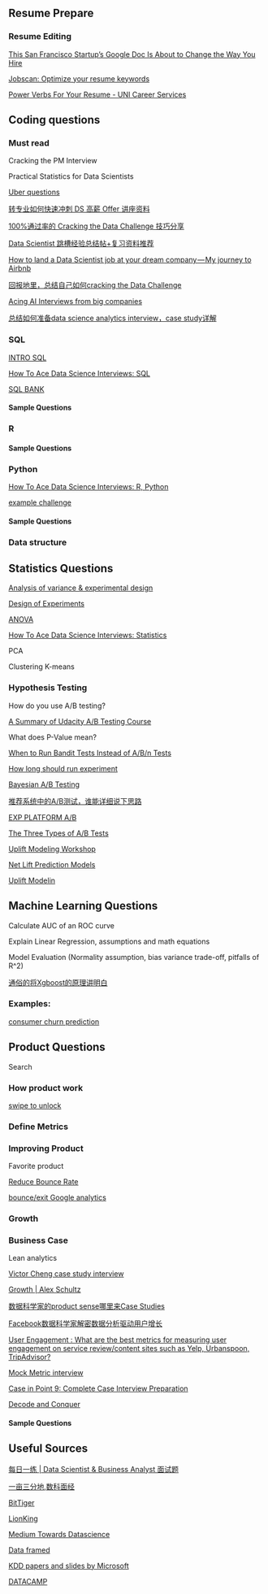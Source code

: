 ## Resume Prepare
### Resume Editing
[This San Francisco Startup’s Google Doc Is About to Change the Way You Hire](https://gusto.com/framework/business-secrets/highrise-role-doc/)

[Jobscan: Optimize your resume keywords](https://www.jobscan.co/)

[Power Verbs For Your Resume - UNI Career Services](https://careerservices.uni.edu/sites/default/files/docs/resume_verbs.pdf)


## Coding questions

### Must read

Cracking the PM Interview

Practical Statistics for Data Scientists

[Uber questions](https://blog.inferentialist.com/2015/10/03/uber-challenge.html)

[转专业如何快速冲刺 DS 高薪 Offer 讲座资料](http://blog.bittiger.io/post233/)

[100%通过率的 Cracking the Data Challenge 技巧分享](https://mp.weixin.qq.com/s/AS-DnZ1m-DBz217sKyZPWA)

[Data Scientist 跳槽经验总结帖+复习资料推荐](http://forums.huaren.us/showtopic.aspx?topicid=2244179&forumpage=1)

[How to land a Data Scientist job at your dream company — My journey to Airbnb](https://towardsdatascience.com/how-to-land-a-data-scientist-job-at-your-dream-company-my-journey-to-airbnb-f6a1e99892e8)

[回报地里，总结自己如何cracking the Data Challenge](http://www.1point3acres.com/bbs/forum.php?mod=viewthread&tid=326201&extra=page%3D1%26filter%3Dsortid%26sortid%3D311%26searchoption%5B3046%5D%5Bvalue%5D%3D2%26searchoption%5B3046%5D%5Btype%5D%3Dradio%26sortid%3D311)

[Acing AI Interviews from big companies](https://medium.com/acing-ai/acing-ai-interviews/home)

[总结如何准备data science analytics interview，case study详解](http://www.1point3acres.com/bbs/thread-330947-1-1.html)

### SQL

[INTRO SQL](https://community.modeanalytics.com/sql/tutorial/introduction-to-sql/)

[How To Ace Data Science Interviews: SQL](https://towardsdatascience.com/how-to-ace-data-science-interviews-sql-b71de212e433)

[SQL BANK](https://gist.github.com/JenZhao/465bf27d4c49c04ec74872d1ae90361f)


#### Sample Questions

### R

#### Sample Questions
### Python

[How To Ace Data Science Interviews: R, Python](https://towardsdatascience.com/how-to-ace-data-science-interviews-r-python-3a49982000de)

[example challenge](https://github.com/benbenliu/data-science-challenges/tree/master/data_and_notebooks/take_home_challenges)

#### Sample Questions

### Data structure

## Statistics Questions

[Analysis of variance & experimental design](https://onlinecourses.science.psu.edu/stat502/node/138/)

[Design of Experiments](https://onlinecourses.science.psu.edu/stat503/)

[ANOVA](https://onlinecourses.science.psu.edu/stat501/node/266/)

[How To Ace Data Science Interviews: Statistics](https://towardsdatascience.com/how-to-ace-data-science-interviews-statistics-f3d363ad47b)

PCA

Clustering K-means

### Hypothesis Testing

How do you use A/B testing?

[A Summary of Udacity A/B Testing Course](https://towardsdatascience.com/a-summary-of-udacity-a-b-testing-course-9ecc32dedbb1)

What does P-Value mean?

[When to Run Bandit Tests Instead of A/B/n Tests](https://conversionxl.com/blog/bandit-tests/)


[How long should run experiment](https://medium.com/airbnb-engineering/experiments-at-airbnb-e2db3abf39e7)


[Bayesian A/B Testing](https://www.countbayesie.com/blog/2015/4/25/bayesian-ab-testing)


[推荐系统中的A/B测试，谁能详细说下思路](https://www.zhihu.com/question/20458233)


[EXP PLATFORM A/B](https://exp-platform.com/2017abtestingtutorial/)


[The Three Types of A/B Tests](https://towardsdatascience.com/the-three-types-of-a-b-tests-ac544a5783f8)



[Uplift Modeling Workshop](https://www.slideshare.net/odsc/victor-lomachinelearningpresentation)

[Net Lift Prediction Models](https://www.youtube.com/watch?v=JN3WE8IZNVY)

[Uplift Modelin](https://www.predictiveanalyticsworld.com/patimes/uplift-modeling-making-predictive-models-actionable/8578/)

## Machine Learning Questions

Calculate AUC of an ROC curve



Explain Linear Regression, assumptions and math equations


Model Evaluation (Normality assumption, bias variance trade-off, pitfalls of R^2)


[通俗的将Xgboost的原理讲明白](https://blog.csdn.net/meyh0x5vdtk48p2/article/details/79674983)

### Examples:


[consumer churn prediction](http://blog.yhat.com/posts/predicting-customer-churn-with-sklearn.html)

## Product Questions
Search 
### How product work

[swipe to unlock](https://www.amazon.com/Swipe-Unlock-Technology-Business-Strategy-ebook/dp/B0756MTX6K)

### Define Metrics
### Improving Product
Favorite product

[Reduce Bounce Rate](https://searchenginewatch.com/sew/how-to/2237250/reduce-bounce-rate-20-things-to-consider)

[bounce/exit Google analytics](https://megalytic.com/blog/identifying-drop-off-points-on-your-website-with-google-analytics)


### Growth

### Business Case

Lean analytics

[Victor Cheng case study interview](http://www.ximalaya.com/5269453/album/6414597?feed=reset)

[Growth | Alex Schultz](https://www.youtube.com/watch?v=8qwV-sAHsG8)

[数据科学家的product sense哪里来Case Studies](http://www.1point3acres.com/bbs/thread-111681-1-1.html)

[Facebook数据科学家解密数据分析驱动用户增长](https://36kr.com/p/5049712.html)

[User Engagement : What are the best metrics for measuring user engagement on service review/content sites such as Yelp, Urbanspoon, TripAdvisor?](https://www.quora.com/User-Engagement-What-are-the-best-metrics-for-measuring-user-engagement-on-service-review-content-sites-such-as-Yelp-Urbanspoon-TripAdvisor)

[Mock Metric interview](https://medium.com/@stellarpeers)

[Case in Point 9: Complete Case Interview Preparation](https://www.amazon.com/Case-Point-Complete-Interview-Preparation/dp/0986370711/ref=sr_1_2?ie=UTF8&qid=1530848065&sr=8-2&keywords=case+in+point)

[Decode and Conquer](https://www.amazon.com/Decode-Conquer-Answers-Management-Interviews/dp/0615930417/ref=sr_1_1?s=books&ie=UTF8&qid=1530848101&sr=1-1&keywords=decode+and+conquer)




#### Sample Questions

## Useful Sources
[每日一练 | Data Scientist & Business Analyst 面试题](http://www.1point3acres.com/bbs/thread-111681-1-1.html)

[一亩三分地,数科面经](http://www.1point3acres.com/bbs/forum-259-1.html)

[BitTiger](http://blog.bittiger.io/)

[LionKing](http://www.dscademy.com/)

[Medium Towards Datascience](https://medium.com/towards-data-science/data-science/home)


[Data framed](https://www.datacamp.com/community/podcast)

[KDD papers and slides by Microsoft](http://www.kdd.org/kdd2017/accepted-papers)


[DATACAMP](https://www.datacamp.com/)


